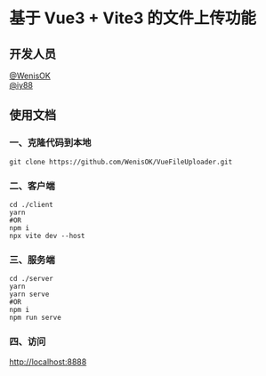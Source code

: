 # 基于 Vue3 + Vite3 的文件上传功能

## 开发人员

[@WenisOK](/Wenisok)  
[@iy88](/iy88)

## 使用文档

### 一、克隆代码到本地

```shell
git clone https://github.com/WenisOK/VueFileUploader.git
```

### 二、客户端

```shell
cd ./client
yarn
#OR
npm i
npx vite dev --host
```

### 三、服务端

```shell
cd ./server
yarn
yarn serve
#OR
npm i
npm run serve
```

### 四、访问

[http://localhost:8888](http://localhost:8888)
